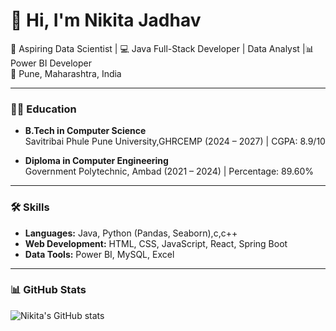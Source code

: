 # 👋 Hi, I'm Nikita Jadhav

🚀 Aspiring Data Scientist | 💻 Java Full-Stack Developer | Data Analyst |📊 Power BI Developer  
📍 Pune, Maharashtra, India  

---

### 🧑‍🎓 Education
- **B.Tech in Computer Science**  
  Savitribai Phule Pune University,GHRCEMP (2024 – 2027) | CGPA: 8.9/10  

- **Diploma in Computer Engineering**  
  Government Polytechnic, Ambad (2021 – 2024) | Percentage: 89.60%

---

### 🛠 Skills
- **Languages:** Java, Python (Pandas, Seaborn),c,c++  
- **Web Development:** HTML, CSS, JavaScript, React, Spring Boot  
- **Data Tools:** Power BI, MySQL, Excel
---

### 📊 GitHub Stats   

![Nikita's GitHub stats](https://github-readme-stats.vercel.app/api?username=Nikita-jadhav&show_icons=true&theme=tokyonight)  
